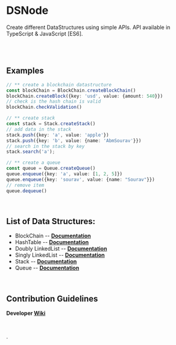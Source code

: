# DSNode

Create different DataStructures using simple APIs.
API available in TypeScript & JavaScript [ES6].

<br>
<br>

## Examples
```ts
// ** create a blockchain datastructure
const blockChain = BlockChain.createBlockChain()
blockChain.createBlock({key: 'usd', value: {amount: 540}})
// check is the hash chain is valid 
blockChain.checkValidation()

// ** create stack
const stack = Stack.createStack()
// add data in the stack
stack.push({key: 'a', value: 'apple'})
stack.push({key: 'b', value: {name: 'AbmSourav'}})
// search in the stack by key
stack.search('a');

// ** create a queue
const queue = Queue.createQueue()
queue.enqueue({key: 'a', value: [1, 2, 5]})
queue.enqueue({key: 'sourav', value: {name: "Sourav"}})
// remove item
queue.dequeue()

```

<br>

## List of Data Structures:

* BlockChain -- **[Documentation](https://github.com/CodesVault/DSNode/tree/main/src/blockChain#blockchain-api)**
* HashTable -- **[Documentation](https://github.com/CodesVault/DSNode/tree/main/src/hashTable#hash-table-api)**
* Doubly LinkedList -- **[Documentation](https://github.com/CodesVault/DSNode/tree/main/src/linkedList/doubly#doubly-linked-list-api)**
* Singly LinkedList -- **[Documentation](https://github.com/CodesVault/DSNode/tree/main/src/linkedList/singly#singly-linked-list-api)**
* Stack  --  **[Documentation](https://github.com/CodesVault/DSNode/tree/main/src/stack#stack-api)**
* Queue  --  **[Documentation](https://github.com/CodesVault/DSNode/tree/main/src/queue#queue-api)**

<br>

## Contribution Guidelines
**Developer [Wiki](https://github.com/CodesVault/DSNode/wiki/Contribution-guidelines)**

<br>

.

